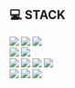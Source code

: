 
## 💻 STACK
![](https://img.shields.io/badge/TypeScript-3178C6?style=flat-square&logo=TypeScript&logoColor=white)
![](https://img.shields.io/badge/Node.js-339933?style=flat-square&logo=Node.js&logoColor=white)
![](https://img.shields.io/badge/Express-000000?style=flat-square&logo=Express&logoColor=white)
<br>
![](https://img.shields.io/badge/MongoDB-47A248?style=flat-square&logo=MongoDB&logoColor=white)
![](https://img.shields.io/badge/MySQL-4479A1?style=flat-square&logo=MySQL&logoColor=white)
<br>
![](https://img.shields.io/badge/AmazonAWS-232F3E?style=flat-square&logo=AmazonAWS&logoColor=white)
![](https://img.shields.io/badge/Docker-2496ED?style=flat-square&logo=Docker&logoColor=white)
![](https://img.shields.io/badge/CircleCI-343434?style=flat-square&logo=CircleCI&logoColor=white)
![](https://img.shields.io/badge/GitHub-181717?style=flat-square&logo=GitHub&logoColor=white)
<br>
![](https://img.shields.io/badge/Javascript-F7DF1E?style=flat-square&logo=JavaScript&logoColor=black)
![](https://img.shields.io/badge/CSS3-1572B6?style=flat-square&logo=CSS3&logoColor=white)
![](https://img.shields.io/badge/HTML5-E34F26?style=flat-square&logo=HTML5&logoColor=white)


